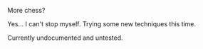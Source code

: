 
More chess?

Yes... I can't stop myself. Trying some new techniques this time.

Currently undocumented and untested.